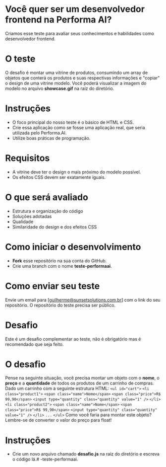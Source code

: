 # Você quer ser um desenvolvedor frontend na Performa AI?
Criamos esse teste para avaliar seus conhecimentos e habilidades como desenvolvedor frontend.

# O teste
O desafio é montar uma vitrine de produtos, consumindo um array de objetos que conterá os produtos e suas respectivas informações e "copiar" o design de uma vitrine modelo. Você poderá visualizar a imagem do modelo no arquivo **showcase.gif** na raíz do diretório.

# Instruções
- O foco principal do nosso teste é o básico de HTML e CSS.
- Crie essa aplicação como se fosse uma aplicação real, que seria utilizada pelo Performa.AI.
- Utilize boas práticas de programação.

# Requisitos
- A vitrine deve ter o design o mais próximo do modelo possível.
- Os efeitos CSS devem ser exatamente iguais.

# O que será avaliado
- Estrutura e organização do código
- Soluções adotadas
- Qualidade
- Similaridade do design e dos efeitos CSS

# Como iniciar o desenvolvimento
- **Fork** esse repositório na sua conta do GitHub.
- Crie uma branch com o nome **teste-performaai**.

# Como enviar seu teste
Envie um email para [guilherme@sunsetsolutions.com.br] com o link do seu repositório. O repositório do teste precisa ser público.

# Desafio
Este é um desafio complementar ao teste, não é obrigatório mas é recomendado que seja feito.

# O desafio
Pense na seguinte situação, você precisa montar um objeto com o **nome**, o **preço** e a **quantidade** de todos os produtos de um carrinho de compras.
Dado um carrinho com a seguinte estrutura HTML:
`<ul id="cart">`
    `<li class="product1">`
        `<span class="name">Nome</span>`
        `<span class="price">R$ 99,90</span>`
        `<input type="quantity" class="quantity" value="1" />`
    `</li>`
    `<li class="product2">`
        `<span class="name">Nome</span>`
        `<span class="price">R$ 99,90</span>`
        `<input type="quantity" class="quantity" value="1" />`
    `</li>`
    `...`
`</ul>`
Como você faria para montar este objeto? Lembre-se de converter o valor do preço para float!

# Instruções
- Crie um novo arquivo chamado **desafio.js** na raíz do diretório e escreva o código lá.#   - t e s t e - p e r f o r m a a i .  
 
